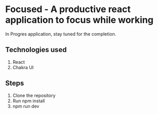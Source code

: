 # Focused - A productive react application to focus while working

In Progres application, stay tuned for the completion.

## Technologies used

1. React
2. Chakra UI

## Steps

1. Clone the repository
2. Run npm install
3. npm run dev
